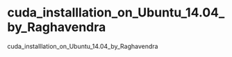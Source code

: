 # cuda_installlation_on_Ubuntu_14.04_by_Raghavendra
cuda_installlation_on_Ubuntu_14.04_by_Raghavendra
